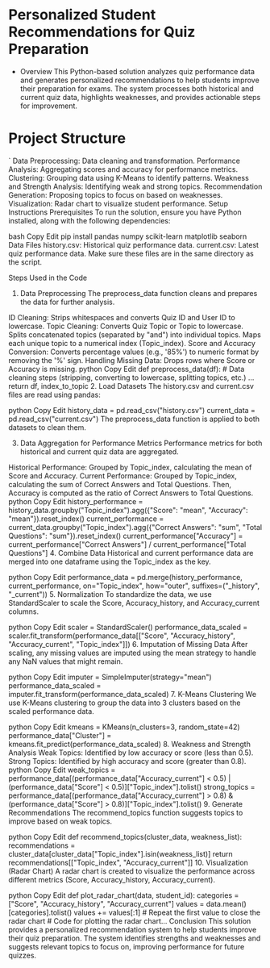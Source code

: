  # Personalized Student Recommendations for Quiz Preparation
- Overview
This Python-based solution analyzes quiz performance data and generates personalized recommendations to help students improve their preparation for exams. The system processes both historical and current quiz data, highlights weaknesses, and provides actionable steps for improvement.

# Project Structure
` Data Preprocessing: Data cleaning and transformation.
Performance Analysis: Aggregating scores and accuracy for performance metrics.
Clustering: Grouping data using K-Means to identify patterns.
Weakness and Strength Analysis: Identifying weak and strong topics.
Recommendation Generation: Proposing topics to focus on based on weaknesses.
Visualization: Radar chart to visualize student performance.
Setup Instructions
Prerequisites
To run the solution, ensure you have Python installed, along with the following dependencies:

bash
Copy
Edit
pip install pandas numpy scikit-learn matplotlib seaborn
Data Files
history.csv: Historical quiz performance data.
current.csv: Latest quiz performance data.
Make sure these files are in the same directory as the script.

Steps Used in the Code
1. Data Preprocessing
The preprocess_data function cleans and prepares the data for further analysis.

ID Cleaning:
Strips whitespaces and converts Quiz ID and User ID to lowercase.
Topic Cleaning:
Converts Quiz Topic or Topic to lowercase.
Splits concatenated topics (separated by "and") into individual topics.
Maps each unique topic to a numerical index (Topic_index).
Score and Accuracy Conversion:
Converts percentage values (e.g., '85%') to numeric format by removing the '%' sign.
Handling Missing Data:
Drops rows where Score or Accuracy is missing.
python
Copy
Edit
def preprocess_data(df):
    # Data cleaning steps (stripping, converting to lowercase, splitting topics, etc.)
    ...
    return df, index_to_topic
2. Load Datasets
The history.csv and current.csv files are read using pandas:

python
Copy
Edit
history_data = pd.read_csv("history.csv")
current_data = pd.read_csv("current.csv")
The preprocess_data function is applied to both datasets to clean them.

3. Data Aggregation for Performance Metrics
Performance metrics for both historical and current quiz data are aggregated.

Historical Performance: Grouped by Topic_index, calculating the mean of Score and Accuracy.
Current Performance: Grouped by Topic_index, calculating the sum of Correct Answers and Total Questions. Then, Accuracy is computed as the ratio of Correct Answers to Total Questions.
python
Copy
Edit
history_performance = history_data.groupby("Topic_index").agg({"Score": "mean", "Accuracy": "mean"}).reset_index()
current_performance = current_data.groupby("Topic_index").agg({"Correct Answers": "sum", "Total Questions": "sum"}).reset_index()
current_performance["Accuracy"] = current_performance["Correct Answers"] / current_performance["Total Questions"]
4. Combine Data
Historical and current performance data are merged into one dataframe using the Topic_index as the key.

python
Copy
Edit
performance_data = pd.merge(history_performance, current_performance, on="Topic_index", how="outer", suffixes=("_history", "_current"))
5. Normalization
To standardize the data, we use StandardScaler to scale the Score, Accuracy_history, and Accuracy_current columns.

python
Copy
Edit
scaler = StandardScaler()
performance_data_scaled = scaler.fit_transform(performance_data[["Score", "Accuracy_history", "Accuracy_current", "Topic_index"]])
6. Imputation of Missing Data
After scaling, any missing values are imputed using the mean strategy to handle any NaN values that might remain.

python
Copy
Edit
imputer = SimpleImputer(strategy="mean")
performance_data_scaled = imputer.fit_transform(performance_data_scaled)
7. K-Means Clustering
We use K-Means clustering to group the data into 3 clusters based on the scaled performance data.

python
Copy
Edit
kmeans = KMeans(n_clusters=3, random_state=42)
performance_data["Cluster"] = kmeans.fit_predict(performance_data_scaled)
8. Weakness and Strength Analysis
Weak Topics: Identified by low accuracy or score (less than 0.5).
Strong Topics: Identified by high accuracy and score (greater than 0.8).
python
Copy
Edit
weak_topics = performance_data[(performance_data["Accuracy_current"] < 0.5) | (performance_data["Score"] < 0.5)]["Topic_index"].tolist()
strong_topics = performance_data[(performance_data["Accuracy_current"] > 0.8) & (performance_data["Score"] > 0.8)]["Topic_index"].tolist()
9. Generate Recommendations
The recommend_topics function suggests topics to improve based on weak topics.

python
Copy
Edit
def recommend_topics(cluster_data, weakness_list):
    recommendations = cluster_data[cluster_data["Topic_index"].isin(weakness_list)]
    return recommendations[["Topic_index", "Accuracy_current"]]
10. Visualization (Radar Chart)
A radar chart is created to visualize the performance across different metrics (Score, Accuracy_history, Accuracy_current).

python
Copy
Edit
def plot_radar_chart(data, student_id):
    categories = ["Score", "Accuracy_history", "Accuracy_current"]
    values = data.mean()[categories].tolist()
    values += values[:1]  # Repeat the first value to close the radar chart
    # Code for plotting the radar chart...
Conclusion
This solution provides a personalized recommendation system to help students improve their quiz preparation. The system identifies strengths and weaknesses and suggests relevant topics to focus on, improving performance for future quizzes.

